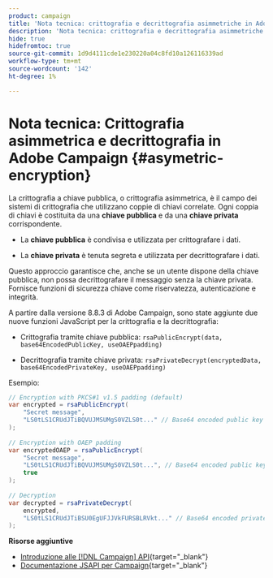 ```yaml
---
product: campaign
title: 'Nota tecnica: crittografia e decrittografia asimmetriche in Adobe Campaign'
description: 'Nota tecnica: crittografia e decrittografia asimmetriche in Adobe Campaign'
hide: true
hidefromtoc: true
source-git-commit: 1d9d4111cde1e230220a04c8fd10a126116339ad
workflow-type: tm+mt
source-wordcount: '142'
ht-degree: 1%

---
```


# Nota tecnica: Crittografia asimmetrica e decrittografia in Adobe Campaign {#asymetric-encryption}

La crittografia a chiave pubblica, o crittografia asimmetrica, è il campo dei sistemi di crittografia che utilizzano coppie di chiavi correlate. Ogni coppia di chiavi è costituita da una **chiave pubblica** e da una **chiave privata** corrispondente.

* La **chiave pubblica** è condivisa e utilizzata per crittografare i dati.

* La **chiave privata** è tenuta segreta e utilizzata per decrittografare i dati.

Questo approccio garantisce che, anche se un utente dispone della chiave pubblica, non possa decrittografare il messaggio senza la chiave privata. Fornisce funzioni di sicurezza chiave come riservatezza, autenticazione e integrità.

A partire dalla versione 8.8.3 di Adobe Campaign, sono state aggiunte due nuove funzioni JavaScript per la crittografia e la decrittografia:

* Crittografia tramite chiave pubblica: `rsaPublicEncrypt(data, base64EncodedPublicKey, useOAEPpadding)`

* Decrittografia tramite chiave privata: `rsaPrivateDecrypt(encryptedData, base64EncodedPrivateKey, useOAEPpadding)`


Esempio:

```Java
// Encryption with PKCS#1 v1.5 padding (default)
var encrypted = rsaPublicEncrypt(
    "Secret message",
    "LS0tLS1CRUdJTiBQVUJMSUMgS0VZLS0t..." // Base64 encoded public key
);
 
// Encryption with OAEP padding
var encryptedOAEP = rsaPublicEncrypt(
    "Secret message",
    "LS0tLS1CRUdJTiBQVUJMSUMgS0VZLS0t...", // Base64 encoded public key
    true
);
 
// Decryption
var decrypted = rsaPrivateDecrypt(
    encrypted,
    "LS0tLS1CRUdJTiBSU0EgUFJJVkFURSBLRVkt..." // Base64 encoded private key
);
```

**Risorse aggiuntive**

* [Introduzione alle [!DNL Campaign] API](https://experienceleague.adobe.com/it/docs/campaign/campaign-v8/developer/api){target="_blank"}
* [Documentazione JSAPI per Campaign](https://experienceleague.adobe.com/developer/campaign-api/api/p-1.html?lang=it){target="_blank"}
